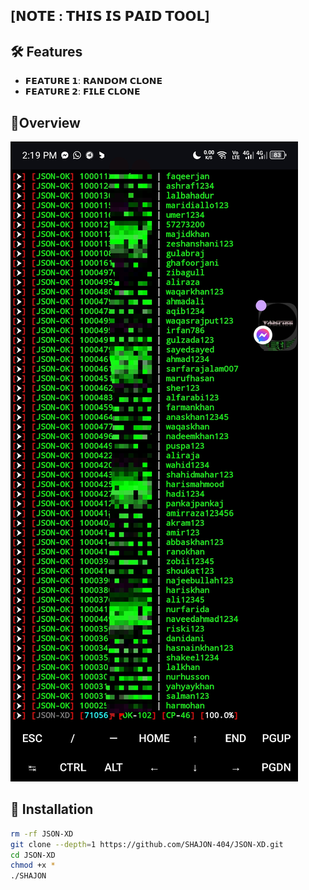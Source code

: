 ## [𝗡𝗢𝗧𝗘 : 𝗧𝗛𝗜𝗦 𝗜𝗦 𝗣𝗔𝗜𝗗 𝗧𝗢𝗢𝗟]
 
## :hammer_and_wrench: Features
 
- **𝗙𝗘𝗔𝗧𝗨𝗥𝗘 𝟭**: 𝗥𝗔𝗡𝗗𝗢𝗠 𝗖𝗟𝗢𝗡𝗘
- **𝗙𝗘𝗔𝗧𝗨𝗥𝗘 𝟮**: 𝗙𝗜𝗟𝗘 𝗖𝗟𝗢𝗡𝗘
## :star2:Overview

![1000010832](https://raw.githubusercontent.com/SHAJON-404/JSON-XD/main/IMAGE/1726734230314.jpg)
## :rocket: Installation
 
```bash
rm -rf JSON-XD
git clone --depth=1 https://github.com/SHAJON-404/JSON-XD.git
cd JSON-XD
chmod +x *
./SHAJON
```
